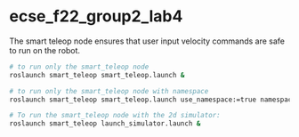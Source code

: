 # ecse_f22_group2_lab4

The smart teleop node ensures that user input velocity commands are safe to run on the robot.

``` bash
# to run only the smart_teleop node
roslaunch smart_teleop smart_teleop.launch &

# to run only the smart_teleop node with namespace
roslaunch smart_teleop smart_teleop.launch use_namespace:=true namespace:=<whatever>&

# To run the smart_teleop node with the 2d simulator:
roslaunch smart_teleop launch_simulator.launch &
```
